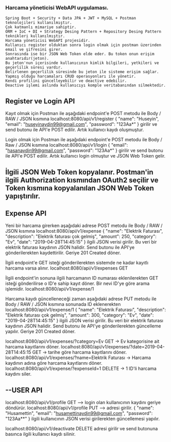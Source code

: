 ### Harcama yöneticisi WebAPI uygulaması.

```
Spring Boot + Security + Data JPA + JWT + MySQL + Postman teknolojileri kullanılmıştır.
Çok katmanlı mimariye sahiptir.
ORM + IoC + DI + Strategy Desing Pattern + Repository Desing Pattern teknikleri kullanılmıştır.
Harcama yöneticisi WebAPI projesidir.
Kullanıcı register olduktan sonra login olmak için postman üzerinden email ve şifresini girer.
Sonrasında ise bir JSON Web Token elde eder. Bu token onun erişim anahtarıdır(jeton).
Bu jeton'nun içerisinde kullanıcının kimlik bilgileri, yetkileri ve geçerlilik süresi vardır.
Belirlenen geçerlilik süresinde bu jeton ile sisteme erişim sağlar.
Yapmış olduğu harcamaları CRUD operasyonları ile yönetir.
Kendi profilini güncelleyebilir ve deactive edebilir.
Deactive işlemi aslında kullanıcıyı komple veritabanından silmektedir. 
```

Register ve Login API 
---------------------
Kayıt olmak için Postman ile aşağıdaki endpoint'e POST metodu ile Body / RAW / JSON kısmına
localhost:8080/api/v1/register
{
    "name": "Huseyin",
    "email": "huseyinaydin99@gmail.com",
    "password": "123Aa*"
}
girilir ve send butonu ile API'e POST edilir. Artık kullanıcı kaydı oluşmuştur.

Login olmak için Postman ile aşağıdaki endpoint'e POST metodu ile Body / Raw / JSON kısmına
localhost:8080/api/v1/login
{
    "email": "hasanaydin99@gmail.com",
    "password": "123Aa*"
}
girilir ve send butonu ile API'e POST edilir. Artık kullanıcı login olmuştur ve JSON Web Token gelir.

İlgili JSON Web Token kopyalanır. Postman'in ilgili Authorization kısmından OAuth2 seçilir ve Token kısmına
kopyalanılan JSON Web Token yapıştırılır.
----------------------

Expense API
----------------------
Yeni bir harcama girerken aşağıdaki adrese POST metodu ile Body / RAW / JSON kısmına
localhost:8080/api/v1/expense
{
    "name": "Elektrik Faturası",
    "description": "Elektrik faturası çok gelmiş",
    "amount": 250,
    "category": "Ev",
    "date": "2019-04-28T14:45:15"
}
ilgili JSON verisi girilir. Bu veri bir elektrik faturası kaydının JSON halidir. Send butonu ile API'ye gönderilerekten kaydettirilir. Geriye 201 Created döner.

İlgili endpoint'e GET isteği gönderilerekten sistemde ne kadar kayıtlı harcama varsa alınır.
localhost:8080/api/v1/expenses GET

İlgili endpoint'in sonuna ilgili harcamanın ID numarası eklenilerekten GET isteği gönderilirse o ID'e sahip kayıt döner. Bir nevi ID'ye göre arama işlemidir.
localhost:8080/api/v1/expense/1

Harcama kaydı güncelleneceği zaman aşağıdaki adrese PUT metodu ile Body / RAW / JSON kısmına sonunada ID eklenerekten
localhost:8080/api/v1/expense/1
{
    "name": "Elektrik Faturası",
    "description": "Elektrik faturası çok gelmiş",
    "amount": 300,
    "category": "Ev",
    "date": "2019-04-28T14:45:15"
}
ilgili JSON verisi girilir. Bu veri bir elektrik faturası kaydının JSON halidir. Send butonu ile API'ye gönderilerekten güncelleme yapılır. Geriye 201 Created döner.

localhost:8080/api/v1/expenses/?category=Ev GET -> Ev kategorisine ait harcama kayıtlarını döner.
localhost:8080/api/v1/expenses/?date=2019-04-28T14:45:15 GET -> tarihe göre harcama kayıtlarını döner.
localhost:8080/api/v1/expenses/?name=Elektrik Faturası -> Harcama kaydının adına göre harcama kayıtlarını döner.
localhost:8080/api/v1/expense/?expenseId=1 DELETE -> 1 ID'li harcama kaydını siler.

--USER API
----------------------
localhost:8080/api/v1/profile GET --> login olan kullanıcının kaydını geriye döndürür.
localhost:8080/api/v1/profile PUT --> adresi girilir.
{
    "name": "Husamettin",
    "email": "husamettinaydin99@gmail.com",
    "password": "123Aa**"
}
ilgili kullanıcının JSON verisi girilerekten güncellemesi yapılır.

localhost:8080/api/v1/deactivate DELETE adresi girilir ve send butonuna basınca ilgili kullanıcı kaydı silinir.




